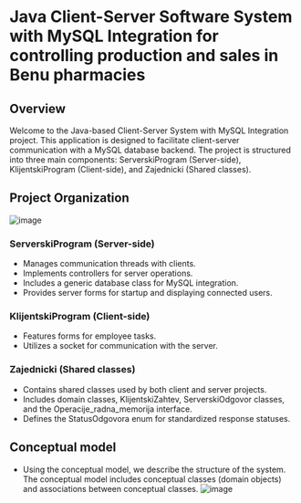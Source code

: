 # Java Client-Server Software System with MySQL Integration for controlling production and sales in Benu pharmacies

## Overview

Welcome to the Java-based Client-Server System with MySQL Integration project. This application is designed to facilitate client-server communication with a MySQL database backend. The project is structured into three main components: ServerskiProgram (Server-side), KlijentskiProgram (Client-side), and Zajednicki (Shared classes).

## Project Organization
![image](https://github.com/Rale01/Software_System_for_the_control_of_production_and_sales_of_medications_for_Benu_pharmacies_Java/assets/117539174/1bba7e5b-7e73-4eae-875a-588db9f7a7e1)

### ServerskiProgram (Server-side)
- Manages communication threads with clients.
- Implements controllers for server operations.
- Includes a generic database class for MySQL integration.
- Provides server forms for startup and displaying connected users.

### KlijentskiProgram (Client-side)
- Features forms for employee tasks.
- Utilizes a socket for communication with the server.

### Zajednicki (Shared classes)
- Contains shared classes used by both client and server projects.
- Includes domain classes, KlijentskiZahtev, ServerskiOdgovor classes, and the Operacije_radna_memorija interface.
- Defines the StatusOdgovora enum for standardized response statuses.

## Conceptual model
- Using the conceptual model, we describe the structure of the system. The conceptual model includes conceptual classes (domain objects) and associations between conceptual classes.
  ![image](https://github.com/Rale01/Software_System_for_the_control_of_production_and_sales_of_medications_for_Benu_pharmacies_Java/assets/117539174/6bb68c58-4cfa-4664-b887-15af8af0db19)
  
